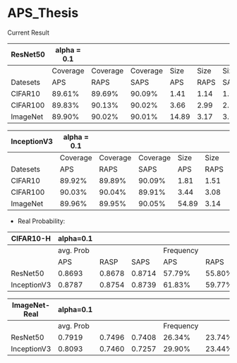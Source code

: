 # APS_Thesis

Current Result

| ResNet50 | alpha = 0.1||        |      |      |      | alpha = 0.05 |          |          |       |      |      |
|----------|--------|--------|--------|------|------|------|--------------|----------|----------|-------|------|------|
|          |Coverage|Coverage|Coverage| Size | Size | Size | Coverage     | Coverage | Coverage | Size  | Size | Size |
| Datesets | APS    | RAPS   | SAPS   | APS  | RAPS | SAPS | APS          | RAPS     | SAPS     | APS   | RAPS | SAPS |
| CIFAR10  | 89.61% | 89.69% | 90.09% | 1.41 | 1.14 | 1.02 | 94.69%       | 94.88%   | 95.01%   | 1.76  | 1.62 | 1.46 |
| CIFAR100 | 89.83% | 90.13% | 90.02% | 3.66 | 2.99 | 2.65 | 94.82%       | 94.85%   | 94.86%   | 6.40  | 6.21 | 5.83 |
| ImageNet | 89.90% | 90.02% | 90.01% | 14.89| 3.17 | 3.04 | 89.90%       | 90.02%   | 90.01%   | 14.89 | 3.17 | 3.04 |

| InceptionV3 | alpha = 0.1 |         |         |      |      |      | alpha = 0.05 |          |          |       |      |      |
|-------------|---------|---------|---------|------|------|------|--------------|----------|----------|-------|------|------|
|             | Coverage| Coverage| Coverage| Size | Size | Size | Coverage     | Coverage | Coverage | Size  | Size | Size |
| Datesets    | APS     | RAPS    | SAPS    | APS  | RAPS | SAPS | APS          | RAPS     | SAPS     | APS   | RAPS | SAPS |
| CIFAR10     | 89.92%  | 89.89%  | 90.09%  | 1.81 | 1.51 | 1.18 | 94.95%       | 94.98%   | 94.99%   | 2.46  | 1.83 | 1.47 |
| CIFAR100    | 90.03%  | 90.04%  | 89.91%  | 3.44 | 3.08 | 3.06 | 94.96%       | 94.90%   | 95.08%   | 6.17  | 5.47 | 6.08 |
| ImageNet    | 89.96%  | 89.95%  | 90.05%  | 54.89| 3.14 | 2.55 | 89.90%       | 90.02%   | 90.01%   | 14.89 | 3.17 | 3.04 |

- Real Probability:

| CIFAR10-H   | alpha=0.1 |        |        |        |        |        | alpha=0.05 |       |        |         |        |        |
|-------------|---------|--------|--------|--------|--------|--------|--------|--------|--------|---------|--------|--------|
|             |avg. Prob|        |        |Frequency|       |        |avg.Prob|        |        |Frequency|        |        |
|             | APS     | RASP   | SAPS   | APS    | RAPS   | SAPS   | APS    | RAPS   | SAPS   | APS     | RAPS   | SAPS   |
| ResNet50    | 0.8693  | 0.8678 | 0.8714 | 57.79% | 55.80% | 55.48% | 0.9221 | 0.9230 | 0.9223 | 63.81%  | 63.24% | 62.12% |
| InceptionV3 | 0.8787  | 0.8754 | 0.8739 | 61.83% | 59.77% | 57.30% | 0.9339 | 0.9309 | 0.9253 | 71.31%  | 67.46% | 63.53% |

| ImageNet-Real | alpha=0.1 |        |        |        |        |        | alpha=0.05 |       |        |         |        |        |
|---------------|---------|--------|--------|--------|--------|--------|------------|--------|--------|---------|--------|--------|
|               |avg. Prob|        |        |Frequency|       |        | avg.Prob   |        |        |Frequency|        |        |
| ResNet50      | 0.7919  | 0.7496 | 0.7408 | 26.34% | 23.74% | 23.58% | 0.9221     | 0.9230 | 0.9223 | 63.81%  | 63.24% | 62.12% |
| InceptionV3   | 0.8093  | 0.7460 | 0.7257 | 29.90% | 23.44% | 21.61% | 0.9339     | 0.9309 | 0.9253 | 71.31%  | 67.46% | 63.53% |

